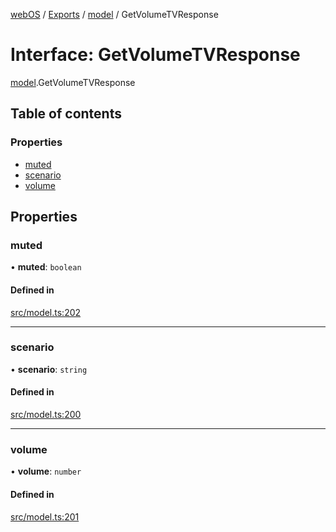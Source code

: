 [webOS](../README.md) / [Exports](../modules.md) / [model](../modules/model.md) / GetVolumeTVResponse

# Interface: GetVolumeTVResponse

[model](../modules/model.md).GetVolumeTVResponse

## Table of contents

### Properties

- [muted](model.GetVolumeTVResponse.md#muted)
- [scenario](model.GetVolumeTVResponse.md#scenario)
- [volume](model.GetVolumeTVResponse.md#volume)

## Properties

### muted

• **muted**: `boolean`

#### Defined in

[src/model.ts:202](https://github.com/Dabolus/webos-tv/blob/db77d18/src/model.ts#L202)

___

### scenario

• **scenario**: `string`

#### Defined in

[src/model.ts:200](https://github.com/Dabolus/webos-tv/blob/db77d18/src/model.ts#L200)

___

### volume

• **volume**: `number`

#### Defined in

[src/model.ts:201](https://github.com/Dabolus/webos-tv/blob/db77d18/src/model.ts#L201)

